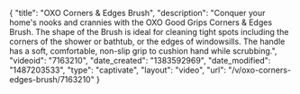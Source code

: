 {
    "title": "OXO Corners & Edges Brush",
    "description": "Conquer your home's nooks and crannies with the OXO Good Grips Corners & Edges Brush. The shape of the Brush is ideal for cleaning tight spots including the corners of the shower or bathtub, or the edges of windowsills. The handle has a soft, comfortable, non-slip grip to cushion hand while scrubbing.",
    "videoid": "7163210",
    "date_created": "1383592969",
    "date_modified": "1487203533",
    "type": "captivate",
    "layout": "video",
    "url": "\/v\/oxo-corners-edges-brush\/7163210"
}